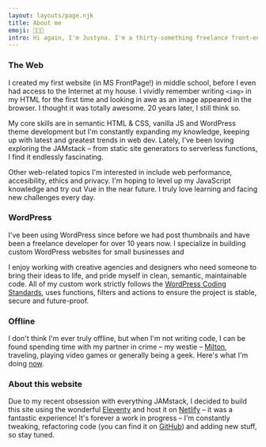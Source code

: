 ```yaml
---
layout: layouts/page.njk
title: About me
emoji: 👩🏼‍💻
intro: Hi again, I'm Justyna. I'm a thirty-something freelance front-end and WordPress developer living in 🇵🇱 Wrocław, Poland.
---
```


### The Web

I created my first website (in MS FrontPage!) in middle school, before I even had access to the Internet at my house. I vividly remember writing `<img>` in my HTML for the first time and looking in awe as an image appeared in the browser. I thought it was totally awesome. 20 years later, I still think so.

My core skills are in semantic HTML & CSS, vanilla JS and WordPress theme development but I'm constantly expanding my knowledge, keeping up with latest and greatest trends in web dev. Lately, I've been loving exploring the JAMstack – from static site generators to serverless functions, I find it endlessly fascinating.

Other web-related topics I'm interested in include web performance, accesibility, ethics and privacy. I'm hoping to level up my JavaScript knowledge and try out Vue in the near future. I truly love learning and facing new challenges every day.

### WordPress

I've been using WordPress since before we had post thumbnails and have been a freelance developer for over 10 years now. I specialize in building custom WordPress websites for small businesses and

I enjoy working with creative agencies and designers who need someone to bring their ideas to life, and pride myself in clean, semantic, maintainable code. All of my custom work strictly follows the [WordPress Coding Standards](https://make.wordpress.org/core/handbook/best-practices/coding-standards/), uses functions, filters and actions to ensure the project is stable, secure and future-proof.

### Offline

I don't think I'm ever truly offline, but when I'm not writing code, I can be found spending time with my partner in crime – my westie – [Milton](https://instagram.com/miltonthewestie/), traveling, playing video games or generally being a geek. Here's what I'm doing [now](/now/).

### About this website

Due to my recent obsession with everything JAMstack, I decided to build this site using the wonderful [Eleventy](https://11ty.dev) and host it on [Netlify](https://netlify.com) – it was a fantastic experience! It's forever a work in progress – I'm constantly tweaking, refactoring code (you can find it on [GitHub](https://github.com/hellojusi/jusi.codes)) and adding new stuff, so stay tuned.
